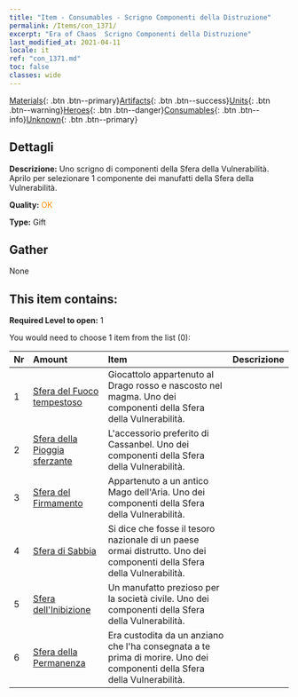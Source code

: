 ```yaml
---
title: "Item - Consumables - Scrigno Componenti della Distruzione"
permalink: /Items/con_1371/
excerpt: "Era of Chaos  Scrigno Componenti della Distruzione"
last_modified_at: 2021-04-11
locale: it
ref: "con_1371.md"
toc: false
classes: wide
---
```

 [Materials](/it/Items/){: .btn .btn--primary}[Artifacts](/it/Items/Artifacts/){: .btn .btn--success}[Units](/it/Items/Units/){: .btn .btn--warning}[Heroes](/it/Items/Heroes/){: .btn .btn--danger}[Consumables](/it/Items/Consumables/){: .btn .btn--info}[Unknown](/it/Items/Unknown/){: .btn .btn--primary}

## Dettagli
 **Descrizione:** Uno scrigno di componenti della Sfera della Vulnerabilità. Aprilo per selezionare 1 componente dei manufatti della Sfera della Vulnerabilità.

 **Quality:** <span style="color: #FF8C00">OK</span>

 **Type:** Gift

## Gather

  None

## This item contains:

 **Required Level to open:** 1

 You would need to choose 1 item from the list (0):

  | Nr | Amount |     Item    | Descrizione |
  |:---|:-------|:------------|:-----------:|
  | 1 | [Sfera del Fuoco tempestoso](/it/Items/art_172/) | Giocattolo appartenuto al Drago rosso e nascosto nel magma. Uno dei componenti della Sfera della Vulnerabilità. | 
  | 2 | [Sfera della Pioggia sferzante](/it/Items/art_173/) | L'accessorio preferito di Cassanbel. Uno dei componenti della Sfera della Vulnerabilità. | 
  | 3 | [Sfera del Firmamento](/it/Items/art_174/) | Appartenuto a un antico Mago dell'Aria. Uno dei componenti della Sfera della Vulnerabilità. | 
  | 4 | [Sfera di Sabbia](/it/Items/art_175/) | Si dice che fosse il tesoro nazionale di un paese ormai distrutto. Uno dei componenti della Sfera della Vulnerabilità. | 
  | 5 | [Sfera dell'Inibizione](/it/Items/art_176/) | Un manufatto prezioso per la società civile. Uno dei componenti della Sfera della Vulnerabilità. | 
  | 6 | [Sfera della Permanenza](/it/Items/art_177/) | Era custodita da un anziano che l'ha consegnata a te prima di morire. Uno dei componenti della Sfera della Vulnerabilità. | 
